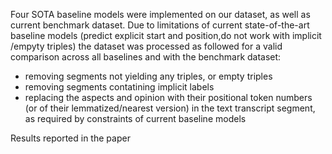 Four SOTA baseline models were implemented on our dataset, as well as current benchmark dataset.
Due to limitations of current state-of-the-art baseline models (predict explicit start and position,do not work with implicit /empyty triples) the  dataset was processed as followed for a valid comparison across all baselines and with the benchmark dataset:
 - removing segments not yielding any triples, or empty triples
 - removing segments contatining implicit labels
 - replacing the aspects and opinion with their positional token numbers (or of their lemmatized/nearest version) in the text transcript segment, as required by constraints of current baseline models

Results reported in the paper
